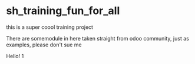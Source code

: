 # sh_training_fun_for_all
this is a super coool training project 

There are somemodule in here taken straight from odoo community, just as examples, please don't sue me

Hello! 1
